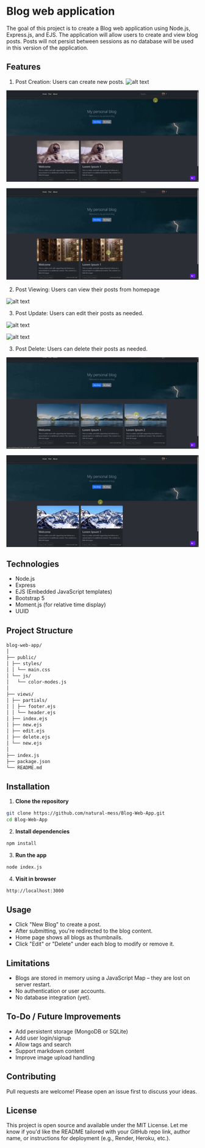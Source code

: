 # Blog web application

The goal of this project is to create a Blog web application using Node.js, Express.js, and EJS. The application will allow users to create and view blog posts. Posts will not persist between sessions as no database will be used in this version of the application.

## Features
1. Post Creation: Users can create new posts.
![alt text](demo/new1.gif)

![alt text](demo/new2.gif)

![alt text](demo/cancelNew.gif)

2. Post Viewing: Users can view their posts from homepage

![alt text](demo/view.gif)

3. Post Update: Users can edit their posts as needed.

![alt text](demo/edit.gif)

![alt text](demo/cancelEdit.gif)

3. Post Delete: Users can delete their posts as needed.

![alt text](demo/delete.gif)

![alt text](demo/cancelDelete.gif)

## Technologies
- Node.js
- Express
- EJS (Embedded JavaScript templates)
- Bootstrap 5
- Moment.js (for relative time display)
- UUID

## Project Structure
```
blog-web-app/
│
├── public/
│ ├── styles/
│ │ └── main.css
│ └── js/
│   └── color-modes.js
│
├── views/
│ ├── partials/
│ │ ├── footer.ejs
│ │ └── header.ejs
│ ├── index.ejs
│ ├── new.ejs
│ ├── edit.ejs
│ ├── delete.ejs
│ └── new.ejs
│
├── index.js
├── package.json
└── README.md
```

## Installation

1. **Clone the repository**

```bash
git clone https://github.com/natural-mess/Blog-Web-App.git
cd Blog-Web-App
```

2. **Install dependencies**

```bash
npm install
```

3. **Run the app**

```bash
node index.js
```

4. **Visit in browser**

```bash
http://localhost:3000
```

## Usage
- Click "New Blog" to create a post.
- After submitting, you're redirected to the blog content.
- Home page shows all blogs as thumbnails.
- Click "Edit" or "Delete" under each blog to modify or remove it.

## Limitations
- Blogs are stored in memory using a JavaScript Map – they are lost on server restart.
- No authentication or user accounts.
- No database integration (yet).

## To-Do / Future Improvements
- Add persistent storage (MongoDB or SQLite)
- Add user login/signup
- Allow tags and search
- Support markdown content
- Improve image upload handling

## Contributing
Pull requests are welcome! Please open an issue first to discuss your ideas.

## License
This project is open source and available under the MIT License.
Let me know if you'd like the README tailored with your GitHub repo link, author name, or instructions for deployment (e.g., Render, Heroku, etc.).
